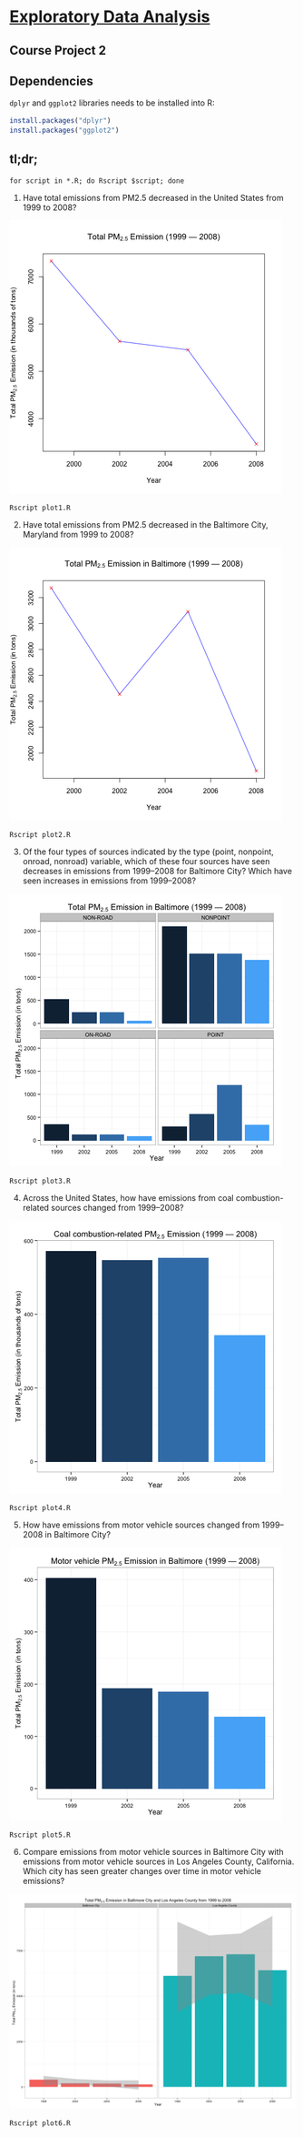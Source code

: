 # [Exploratory Data Analysis](https://class.coursera.org/exdata-032/)

## Course Project 2

## Dependencies

`dplyr` and `ggplot2` libraries needs to be installed into R:

```r
install.packages("dplyr")
install.packages("ggplot2")
```

## tl;dr;

```shell
for script in *.R; do Rscript $script; done
```

1. Have total emissions from PM2.5 decreased in the United States from 1999 to 2008?

![thumb](/exploratory-data-analysis/course-project-2/plot1.png?raw=true)

```shell
Rscript plot1.R
```

2. Have total emissions from PM2.5 decreased in the Baltimore City, Maryland from 1999 to 2008?

![thumb](/exploratory-data-analysis/course-project-2/plot2.png?raw=true)

```shell
Rscript plot2.R
```

3. Of the four types of sources indicated by the type (point, nonpoint, onroad, nonroad) variable, which of these four sources have seen decreases in emissions from 1999–2008 for Baltimore City? Which have seen increases in emissions from 1999–2008?

![thumb](/exploratory-data-analysis/course-project-2/plot3.png?raw=true)

```shell
Rscript plot3.R
```

4. Across the United States, how have emissions from coal combustion-related sources changed from 1999–2008?

![thumb](/exploratory-data-analysis/course-project-2/plot4.png?raw=true)

```shell
Rscript plot4.R
```

5. How have emissions from motor vehicle sources changed from 1999–2008 in Baltimore City?

![thumb](/exploratory-data-analysis/course-project-2/plot5.png?raw=true)

```shell
Rscript plot5.R
```

6. Compare emissions from motor vehicle sources in Baltimore City with emissions from motor vehicle sources in Los Angeles County, California. Which city has seen greater changes over time in motor vehicle emissions?

![thumb](/exploratory-data-analysis/course-project-2/plot6.png?raw=true)

```shell
Rscript plot6.R
```
